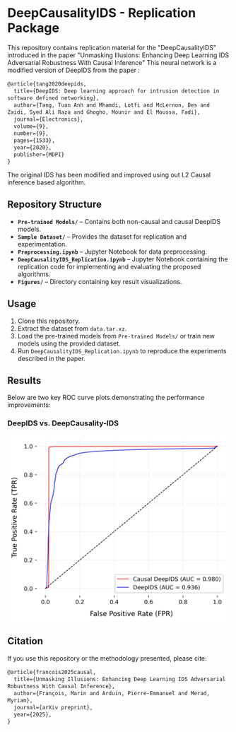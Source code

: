 # DeepCausalityIDS - Replication Package

This repository contains replication material for the "DeepCausalityIDS" introduced in the paper "Unmasking Illusions: Enhancing Deep Learning IDS Adversarial Robustness With Causal Inference"
This neural network is a modified version of DeepIDS from the paper :

```
@article{tang2020deepids,
  title={DeepIDS: Deep learning approach for intrusion detection in software defined networking},
  author={Tang, Tuan Anh and Mhamdi, Lotfi and McLernon, Des and Zaidi, Syed Ali Raza and Ghogho, Mounir and El Moussa, Fadi},
  journal={Electronics},
  volume={9},
  number={9},
  pages={1533},
  year={2020},
  publisher={MDPI}
}
```

The original IDS has been modified and improved using out L2 Causal inference based algorithm. 

## Repository Structure

- **`Pre-trained Models/`** – Contains both non-causal and causal DeepIDS models.
- **`Sample Dataset/`** – Provides the dataset for replication and experimentation.
- **`Preprocessing.ipynb`** – Jupyter Notebook for data preprocessing.
- **`DeepCausalityIDS_Replication.ipynb`** – Jupyter Notebook containing the replication code for implementing and evaluating the proposed algorithms.
- **`Figures/`** – Directory containing key result visualizations.

## Usage
1. Clone this repository.
2. Extract the dataset from `data.tar.xz`.
3. Load the pre-trained models from `Pre-trained Models/` or train new models using the provided dataset.
4. Run `DeepCausalityIDS_Replication.ipynb` to reproduce the experiments described in the paper.

## Results
Below are two key ROC curve plots demonstrating the performance improvements:

### DeepIDS vs. DeepCausality-IDS
![benchmark_rocauc](_Figures_/_DeepIDS_vs_DeepCausalityIDS_.jpeg)


## Citation
If you use this repository or the methodology presented, please cite:

```
@article{francois2025causal,
  title={Unmasking Illusions: Enhancing Deep Learning IDS Adversarial Robustness With Causal Inference},
  author={François, Marin and Arduin, Pierre-Emmanuel and Merad, Myriam},
  journal={arXiv preprint},
  year={2025},
}
```

